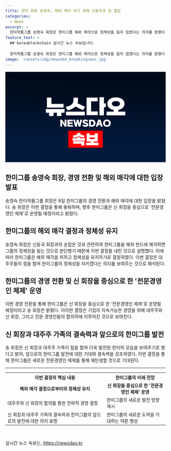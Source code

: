 ```yaml
---
title: 한미 회장 송영숙, 해외 매각 막기 위해 신동국과 힘 결집
categories:
  - News
excerpt: >
  한미약품그룹 송영숙 회장은 한미그룹 해외 매각으로 정체성을 잃지 않겠다는 의지를 밝혔다. 이에 따라 송 회장은 용퇴하고, 한미그룹은 신동국 회장을 중심으로한 전문경영인 체제로 운영될 예정이다. 송 회장은 신 동국 회장과의 결정에 대한 의문을 해소하고, 신 회장과 대주주 가족이 함께 한미의 발전을 이끌어 나갈 것이라 강조했다.
feature_text: >
  ## koreablockchain 실시간 뉴스 속보입니다.

  한미약품그룹 송영숙 회장은 한미그룹 해외 매각으로 정체성을 잃지 않겠다는 의지를 밝혔다. 이에 따라 송 회장은 용퇴하고, 한미그룹은 신동국 회장을 중심으로한 전문경영인 체제로 운영될 예정이다. 송 회장은 신 동국 회장과의 결정에 대한 의문을 해소하고, 신 회장과 대주주 가족이 함께 한미의 발전을 이끌어 나갈 것이라 강조했다.
image: '/assets/img/newsdao_breakingnews.jpg'
---
```


<p><img src="/assets/img/newsdao_breakingnews.jpg" alt="koreablockchain 속보" /></p>

<h2>한미그룹 송영숙 회장, 경영 전환 및 해외 매각에 대한 입장 발표</h2>

<p data-ke-size="size16">송영숙 한미약품그룹 회장은 8일 한미그룹의 경영 전환과 해외 매각에 대한 입장을 밝혔다. 송 회장은 이번 결정을 통해 용퇴하며, 향후 한미그룹은 신 회장을 중심으로 '전문경영인 체제'로 운영될 예정이라고 밝혔다.</p>

<h2 data-ke-size="size26">한미그룹의 해외 매각 결정과 정체성 유지</h2>

<p data-ke-size="size16">송영숙 회장은 신동국 회장과의 손잡은 것과 관련하여 한미그룹을 해외 펀드에 매각하면 그룹의 정체성을 잃는 것으로 판단했기 때문에 이번 결정을 내린 것으로 설명했다. 이에 따라 한미그룹은 해외 매각을 피하고 정체성을 유지하기로 결정하였다. 이번 결정은 대주주들의 힘을 합쳐 한미그룹의 정체성을 지키겠다는 의지를 보여주는 것으로 해석된다.</p>

<h2 data-ke-size="size26">한미그룹의 경영 전환 및 신 회장을 중심으로 한 '전문경영인 체제' 운영</h2>

<p data-ke-size="size16">이번 경영 전환을 통해 한미그룹은 신 회장을 중심으로 한 '전문경영인 체제'로 운영될 예정이라고 송 회장은 밝혔다. 이러한 결정은 기업의 지속가능한 경영을 위해 대주주와 신 회장, 그리고 전문 경영진들의 합의하에 이루어진 것으로 보여진다.</p>

<h2 data-ke-size="size26">신 회장과 대주주 가족의 결속력과 앞으로의 한미그룹 발전</h2>

<p data-ke-size="size16">송 회장은 신 회장과 대주주 가족이 힘을 합쳐 더욱 발전된 한미의 모습을 보여주기로 했다고 밝혀, 앞으로의 한미그룹 발전에 대한 기대와 결속력을 강조하였다. 이번 결정을 통해 한미그룹은 새로운 전문경영인 체제를 통해 재탄생할 것으로 기대된다.</p>

<hr>

<table>
    <tr>
        <th>이번 결정의 핵심 내용</th>
        <th>한미그룹의 미래 전망</th>
    </tr>
    <tr>
        <td style="text-align: center; height: 17px;"><b>해외 매각 결정으로부터의 정체성 유지</b></td>
        <td style="text-align: center; height: 17px;"><b>신 회장을 중심으로 한 '전문경영인 체제' 운영</b></td>
    </tr>
    <tr>
        <td>대주주와 신 회장의 합의를 통한 전략적 경영 결정</td>
        <td>한미그룹의 새로운 발전 방향 제시</td>
    </tr>
    <tr>
        <td>신 회장과 대주주 가족의 결속력과 한미그룹의 앞으로의 발전에 대한 의지 표명</td>
        <td>한미그룹의 새로운 도약을 기대하는 여론 형성</td>
    </tr>
</table>

<p data-ke-size="size16">&nbsp;</p>
실시간 뉴스 속보는, <a href="https://newsdao.kr" rel="dofollow">https://newsdao.kr</a>


